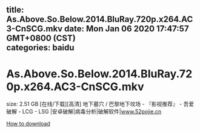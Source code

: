 
title: As.Above.So.Below.2014.BluRay.720p.x264.AC3-CnSCG.mkv
date: Mon Jan 06 2020 17:47:57 GMT+0800 (CST)    
categories: baidu
---

# As.Above.So.Below.2014.BluRay.720p.x264.AC3-CnSCG.mkv
size: 2.51 GB
 [在线/下载][高清] 地下墓穴 / 巴黎地下坟场 - 『影视推荐』 - 吾爱破解 - LCG - LSG |安卓破解|病毒分析|破解软件|www.52pojie.cn
 

[How to download](https://bpcam.bemobtrk.com/go/2ceec3aa-1ca2-46d6-b9ff-aaa5c184517c?jno=1888)